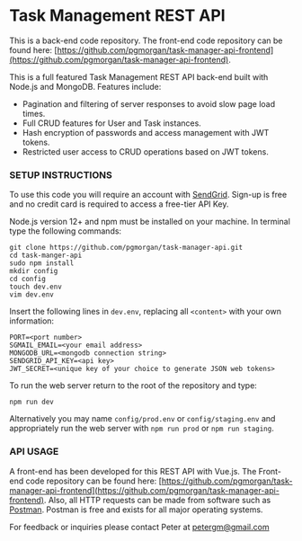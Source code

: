 # Task Management REST API
This is a back-end code repository.  The front-end code repository can be found here: [https://github.com/pgmorgan/task-manager-api-frontend](https://github.com/pgmorgan/task-manager-api-frontend).

This is a full featured Task Management REST API back-end built with Node.js and MongoDB.  Features include:

- Pagination and filtering of server responses to avoid slow page load times.
- Full CRUD features for User and Task instances.
- Hash encryption of passwords and access management with JWT tokens.  
- Restricted user access to CRUD operations based on JWT tokens.

### SETUP INSTRUCTIONS

To use this code you will require an account with [SendGrid](https://signup.sendgrid.com/).  Sign-up is free and no credit card is required to access a free-tier API Key.

Node.js version 12+ and npm must be installed on your machine.  In terminal type the following commands:
```
git clone https://github.com/pgmorgan/task-manager-api.git
cd task-manger-api
sudo npm install
mkdir config
cd config
touch dev.env
vim dev.env
```

Insert the following lines in `dev.env`, replacing all `<content>` with your own information:

```
PORT=<port number>
SGMAIL_EMAIL=<your email address>
MONGODB_URL=<mongodb connection string>
SENDGRID_API_KEY=<api key>
JWT_SECRET=<unique key of your choice to generate JSON web tokens>
```

To run the web server return to the root of the repository and type:
```
npm run dev
```
Alternatively you may name `config/prod.env` or `config/staging.env` and appropriately run the web server with `npm run prod` or `npm run staging`.

### API USAGE

A front-end has been developed for this REST API with Vue.js.  The Front-end code repository can be found here: [https://github.com/pgmorgan/task-manager-api-frontend](https://github.com/pgmorgan/task-manager-api-frontend).  Also, all HTTP requests can be made from software such as [Postman](www.getpostman.com).  Postman is free and exists for all major operating systems.

For feedback or inquiries please contact Peter at petergm@gmail.com
	
